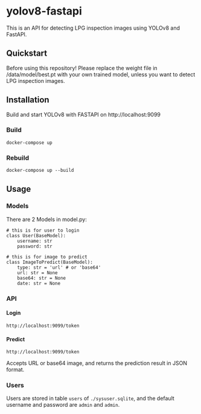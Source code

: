 # yolov8-fastapi
This is an API for detecting LPG inspection images using YOLOv8 and FastAPI.

## Quickstart
Before using this repository!
Please replace the weight file in /data/model/best.pt with your own trained model, unless you want to detect LPG inspection images.

## Installation
Build and start YOLOv8 with FASTAPI on http://localhost:9099
### Build
```docker-compose up```

### Rebuild
```docker-compose up --build```

## Usage
### Models
There are 2 Models in model.py:
```
# this is for user to login
class User(BaseModel):
    username: str
    password: str

# this is for image to predict
class ImageToPredict(BaseModel):
    type: str = 'url' # or 'base64'
    url: str = None
    base64: str = None
    date: str = None
```

### API
#### Login
```
http://localhost:9099/token
```

#### Predict
```
http://localhost:9099/token
```
Accepts URL or base64 image, and returns the prediction result in JSON format.

### Users
Users are stored in table ```users``` of ```./sysuser.sqlite```, and the default username and password are ```admin``` and ```admin```.

